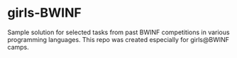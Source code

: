 # girls-BWINF
Sample solution for selected tasks from past BWINF competitions in various programming languages. This repo was created especially for girls@BWINF camps.
